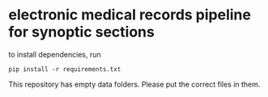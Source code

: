 # electronic medical records pipeline for synoptic sections

to install dependencies, run 
```
pip install -r requirements.txt
```

This repository has empty data folders. Please put the correct files in them.